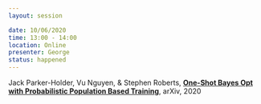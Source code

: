 ```yaml
---
layout: session

date: 10/06/2020
time: 13:00 - 14:00
location: Online
presenter: George
status: happened
---
```

Jack Parker-Holder, Vu Nguyen, & Stephen Roberts,
**[One-Shot Bayes Opt with Probabilistic Population Based Training](papers/0003-one-shot-bayes-opt-with-probabilistic-population-based-training)**, 
arXiv,
2020